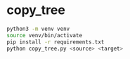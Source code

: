 # copy_tree

```bash
python3 -m venv venv
source venv/bin/activate
pip install -r requirements.txt
python copy_tree.py <source> <target>
```
